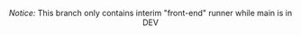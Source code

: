 <div align="center">

_Notice:_ This branch only contains interim "front-end" runner while main is in DEV

</div>
